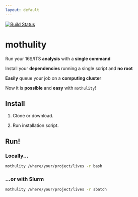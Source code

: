 ```yaml
---
layout: default
---
```



[![Build Status](https://travis-ci.org/dizak/mothulity.svg?branch=master)](https://travis-ci.org/dizak/mothulity)


# mothulity


Run your 16S/ITS **analysis** with a **single command**

Install your **dependencies** running a single script and **no root**

**Easily** queue your job on a **computing cluster**

Now it is **possible** and **easy** with ```mothulity```!


## Install


1. Clone or download.

1. Run installation script.


## Run!


### Locally...


```bash
mothulity /where/your/project/lives -r bash
```


### ...or with Slurm


```bash
mothulity /where/your/project/lives -r sbatch
```
